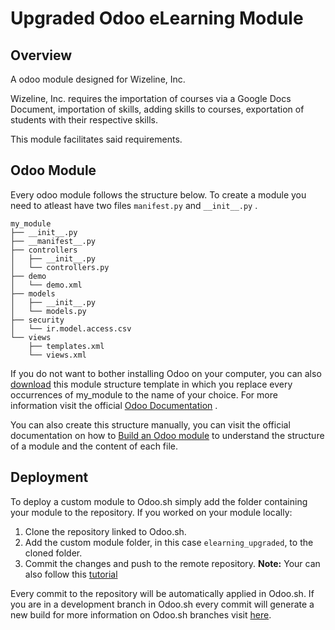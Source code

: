 # Upgraded Odoo eLearning Module

## Overview

A odoo module designed for Wizeline, Inc.

Wizeline, Inc. requires the importation of courses via a Google Docs Document, importation of skills, adding skills to courses, exportation of students with their respective skills.

This module facilitates said requirements.

## Odoo Module
Every odoo module follows the structure below. To create a module you need to atleast have two files  ```manifest.py```  and  ```__init__.py``` . 

    my_module
    ├── __init__.py
    ├── __manifest__.py
    ├── controllers
    │   ├── __init__.py
    │   └── controllers.py
    ├── demo
    │   └── demo.xml
    ├── models
    │   ├── __init__.py
    │   └── models.py
    ├── security
    │   └── ir.model.access.csv
    └── views
        ├── templates.xml
        └── views.xml
If you do not want to bother installing Odoo on your computer, you can also [download](https://www.odoo.com/documentation/16.0/_downloads/b7f3a4243ae7f3166cd5c4d23a256739/my_module.zip) this module structure template in which you replace every occurrences of my_module to the name of your choice. For more information visit the official [Odoo Documentation](https://www.odoo.com/documentation/16.0/administration/odoo_sh/getting_started/first_module.html) .

You can also create this structure manually, you can visit the official documentation on how to [Build an Odoo module](https://www.odoo.com/documentation/16.0/developer/howtos/backend.html) to understand the structure of a module and the content of each file.

## Deployment
To deploy a custom module to Odoo.sh simply add the folder containing your module to the repository. If you worked on your module locally: 

1. Clone the repository linked to Odoo.sh.
2. Add the custom module folder, in this case ```elearning_upgraded```, to the cloned folder.
3. Commit the changes and push to the remote repository.
**Note:**
Your can also follow this [tutorial](https://www.youtube.com/watch?v=rZaHSTvljuA)


Every commit to the repository will be automatically applied in Odoo.sh. If you are in a development branch in Odoo.sh every commit will generate a new build for more information on Odoo.sh branches visit [here](https://www.odoo.com/documentation/16.0/administration/odoo_sh/getting_started/branches.html#odoosh-gettingstarted-branches-tabs-settings).  
